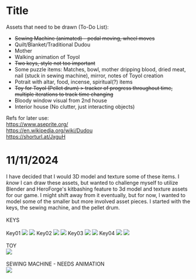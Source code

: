 # Title

Assets that need to be drawn (To-Do List):
- <s>Sewing Machine (animated) - pedal moving, wheel moves </s>
- Quilt/Blanket/Traditional Dudou
- Mother
- Walking animation of Toyol
- <s>Two keys, style not too important </s>
- Some puzzle items: Matches, bowl, mother dripping blood, dried meat, nail (stuck in sewing machine), mirror, notes of Toyol creation
- Potrait with altar, food, incense, spiritual(?) items
- <s>Toy for Toyol (Pellet drum) > tracker of progress throughout time, multiple iterations to track time changing </s>
- Bloody window visual from 2nd house
- Interior house (No clutter, just interacting objects)


Refs for later use: <br>
https://www.aseprite.org/ <br>
https://en.wikipedia.org/wiki/Dudou <br>
https://shorturl.at/JxguH <br>

# 11/11/2024 <br>
I have decided that I would 3D model and texture some of these items. I *know* I can draw these assets, but wanted to challenge myself to utilize Blender and HeroForge's kitbashing feature to 3d model and texture assets for our game. I might shift away from it eventually, but for now, I wanted to model some of the smaller but more involved asset pieces. I started with the keys, the sewing machine, and the pellet drum.<br>
<br>
KEYS<br><br>
Key01
<img src="https://i.imgur.com/au4AQRo.png">
<img src="https://i.imgur.com/14O6kFA.png">
Key02
<img src="https://i.imgur.com/lWgzeFY.png">
<img src="https://i.imgur.com/WRgCrgp.png">
Key03
<img src="https://i.imgur.com/PbPdnGk.png">
<img src="https://i.imgur.com/gw2it3X.png">
Key04
<img src="https://i.imgur.com/68b0ZGB.png">
<img src="https://i.imgur.com/4e3v35z.png">
<br>
<br>
TOY<br>
<img src="https://i.imgur.com/TpgzJzt.png">
<br>
<br>
SEWING MACHINE - NEEDS ANIMATION <br>
<img src="https://i.imgur.com/tfcTTEX.png">
